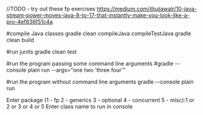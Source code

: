 //TODO - try out these fp exercises
https://medium.com/@ujjawalr/10-java-stream-power-moves-java-8-to-17-that-instantly-make-you-look-like-a-pro-4ef836f51c4a



#compile Java classes
gradle clean compileJava compileTestJava
gradle clean build

#run junits
gradle clean test

#run the program passing some command line arguments
#gradle --console plain run --args="one two 'three four'"

#run the program without command line arguments
gradle --console plain run

Enter package (1 - fp 2 - generics 3 - optional 4 - concurrent 5 - misc):1 or 2 or 3 or 4 or 5
Enter class name to run in console



